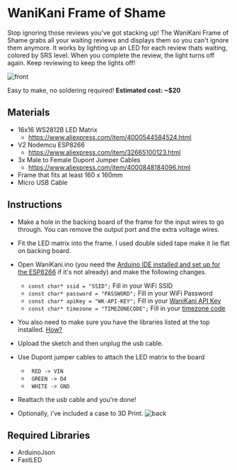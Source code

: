 # WaniKani Frame of Shame
 Stop ignoring those reviews you've got stacking up! The WaniKani Frame of Shame grabs all your waiting reviews and displays them so you can't ignore them anymore. It works by lighting up an LED for each review thats waiting, colored by SRS level. When you complete the review, the light turns off again. Keep reviewing to keep the lights off!
 
![front](https://user-images.githubusercontent.com/38126042/147902599-b20d6197-573f-4e7b-bed8-b5094bee06c0.jpg)

Easy to make, no soldering required!
**Estimated cost: ~$20**

## Materials
 - 16x16 WS2812B LED Matrix 
   - https://www.aliexpress.com/item/4000544584524.html
 - V2 Nodemcu ESP8266
   - https://www.aliexpress.com/item/32665100123.html
 - 3x Male to Female Dupont Jumper Cables
   - https://www.aliexpress.com/item/4000848184096.html
 - Frame that fits at least 160 x 160mm
 - Micro USB Cable


## Instructions
* Make a hole in the backing board of the frame for the input wires to go through. You can remove the output port and the extra voltage wires.
* Fit the LED matrix into the frame. I used double sided tape make it lie flat on backing board. 
* Open WaniKani.ino (you need the [Arduino IDE installed and set up for the ESP8266](https://arduino-esp8266.readthedocs.io/en/latest/installing.html) if it's not already) and make the following changes.
  * ` const char* ssid = "SSID"; ` Fill in your WiFi SSID
  * ` const char* password = "PASSWORD"; ` Fill in your WiFi Password
  * `const char* apiKey = "WK-API-KEY";` Fill in your [WaniKani API Key](https://www.wanikani.com/settings/personal_access_tokens)
  * `const char* timezone = "TIMEZONECODE";` Fill in your [timezone code](https://github.com/nayarsystems/posix_tz_db/blob/master/zones.csv)
* You also need to make sure you have the libraries listed at the top installed. [How?](https://www.arduino.cc/en/guide/libraries#toc3)
* Upload the sketch and then unplug the usb cable.
* Use Dupont jumper cables to attach the LED matrix to the board
  * ` RED -> VIN`
  * ` GREEN -> D4`
  * ` WHITE -> GND`
* Reattach the usb cable and you're done!

* Optionally, i've included a case to 3D Print.
![back](https://user-images.githubusercontent.com/38126042/147902615-890019ac-f4f1-4f56-8e00-347b9b43f138.jpg)

## Required Libraries
- ArduinoJson
- FastLED
